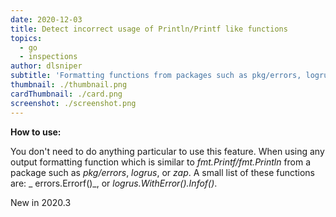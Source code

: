 ```yaml
---
date: 2020-12-03
title: Detect incorrect usage of Println/Printf like functions
topics:
  - go
  - inspections
author: dlsniper
subtitle: 'Formatting functions from packages such as pkg/errors, logrus or zap'
thumbnail: ./thumbnail.png
cardThumbnail: ./card.png
screenshot: ./screenshot.png
---
```

**How to use:**

You don't need to do anything particular to use this feature. When using any output formatting function which is similar to _fmt.Printf/fmt.Println_ from a package such as _pkg/errors_, _logrus_, or _zap_. A small list of these functions are: _ errors.Errorf()_, or _logrus.WithError().Infof()_. 

<span class="tag is-rounded">New in 2020.3</span>
